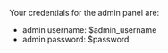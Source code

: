 Your credentials for the admin panel are:
- admin username: $admin_username
- admin password: $password